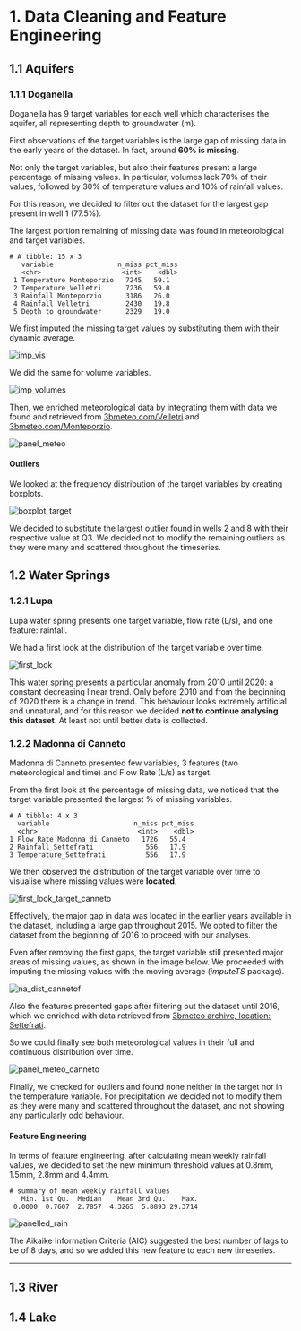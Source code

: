 # 1. Data Cleaning and Feature Engineering

## 1.1 Aquifers

### 1.1.1 Doganella 

Doganella has 9 target variables for each well which characterises the aquifer, all representing depth to groundwater (m).

First observations of the target variables is the large gap of missing data in the early years of the dataset. In fact, around **60% is missing**. 

Not only the target variables, but also their features present a large percentage of missing values. In particular, volumes lack 70% of their values, followed by 30% of temperature values and 10% of rainfall values. 

For this reason, we decided to filter out the dataset for the largest gap present in well 1 (77.5%).

The largest portion remaining of missing data was found in meteorological and target variables. 

```
# A tibble: 15 x 3
   variable                n_miss pct_miss
   <chr>                    <int>    <dbl>
 1 Temperature Monteporzio   7245   59.1  
 2 Temperature Velletri      7236   59.0  
 3 Rainfall Monteporzio      3186   26.0  
 4 Rainfall Velletri         2430   19.8  
 5 Depth to groundwater      2329   19.0  
```
We first imputed the missing target values by substituting them with their dynamic average. 

![imp_vis](https://user-images.githubusercontent.com/43357858/108858042-04e85a00-75ec-11eb-9592-c3fd503832e1.jpg)

We did the same for volume variables.

![imp_volumes](https://user-images.githubusercontent.com/43357858/108874213-3bc66c00-75fc-11eb-9d1f-769f9e4564f4.jpg)

Then, we enriched meteorological data by integrating them with data we found and retrieved from [3bmeteo.com/Velletri](3bmeteo.com/meteo/velletri/storico) and [3bmeteo.com/Monteporzio](https://www.3bmeteo.com/meteo/monte+porzio+catone/storico).

![panel_meteo](https://user-images.githubusercontent.com/43357858/108879215-54855080-7601-11eb-8ef5-3ce2250fe41b.jpg)

#### Outliers 

We looked at the frequency distribution of the target variables by creating boxplots. 

![boxplot_target](https://user-images.githubusercontent.com/43357858/108859183-3f9ec200-75ed-11eb-8701-de6fff7265f4.jpg)

We decided to substitute the largest outlier found in wells 2 and 8 with their respective value at Q3. We decided not to modify the remaining outliers as they were many and scattered throughout the timeseries.  

## 1.2 Water Springs

### 1.2.1 Lupa

Lupa water spring presents one target variable, flow rate (L/s), and one feature: rainfall. 

We had a first look at the distribution of the target variable over time. 

![first_look](https://user-images.githubusercontent.com/43357858/108836473-2720ae80-75d1-11eb-97e0-6611db32616e.jpg)

This water spring presents a particular anomaly from 2010 until 2020: a constant decreasing linear trend. Only before 2010 and from the beginning of 2020 there is a change in trend. This behaviour looks extremely artificial and unnatural, and for this reason we decided **not to continue analysing this dataset**. At least not until better data is collected.




### 1.2.2 Madonna di Canneto

Madonna di Canneto presented few variables, 3 features (two meteorological and time) and Flow Rate (L/s) as target. 

From the first look at the percentage of missing data, we noticed that the target variable presented the largest % of missing variables. 

```
# A tibble: 4 x 3
  variable                     n_miss pct_miss
  <chr>                         <int>    <dbl>
1 Flow_Rate_Madonna_di_Canneto   1726   55.4  
2 Rainfall_Settefrati             556   17.9  
3 Temperature_Settefrati          556   17.9  
```

We then observed the distribution of the target variable over time to visualise where missing values were **located**.

![first_look_target_canneto](https://user-images.githubusercontent.com/43357858/108752197-73251200-7543-11eb-99e4-53a7b49c0ab4.jpg)

Effectively, the major gap in data was located in the earlier years available in the dataset, including a large gap throughout 2015. We opted to filter the dataset from the beginning of 2016 to proceed with our analyses. 

Even after removing the first gaps, the target variable still presented major areas of missing values, as shown in the image below. We proceeded with imputing the missing values with the moving average (*imputeTS* package).

![na_dist_cannetof](https://user-images.githubusercontent.com/43357858/108750159-fe50d880-7540-11eb-9b7d-d0f9e9a0aeca.jpg)

Also the features presented gaps after filtering out the dataset until 2016, which we enriched with data retrieved from [3bmeteo archive, location: Settefrati](https://www.3bmeteo.com/meteo/settefrati/storico).

So we could finally see both meteorological values in their full and continuous distribution over time. 

![panel_meteo_canneto](https://user-images.githubusercontent.com/43357858/108750164-fee96f00-7540-11eb-9fd0-ddc690ec8dd1.jpg)

Finally, we checked for outliers and found none neither in the target nor in the temperature variable. For precipitation we decided not to modify them as they were many and scattered throughout the dataset, and not showing any particularly odd behaviour. 

#### Feature Engineering 

In terms of feature engineering, after calculating mean weekly rainfall values, we decided to set the new minimum threshold values at 0.8mm, 1.5mm, 2.8mm and 4.4mm. 

```
# summary of mean weekly rainfall values
   Min. 1st Qu.  Median    Mean 3rd Qu.    Max. 
 0.0000  0.7607  2.7857  4.3265  5.8893 29.3714 
```

![panelled_rain](https://user-images.githubusercontent.com/43357858/108820544-9f30a980-75bc-11eb-959a-3c833eba0291.jpg)

The Aikaike Information Criteria (AIC) suggested the best number of lags to be of 8 days, and so we added this new feature to each new timeseries.

------------------------------

## 1.3 River 

## 1.4 Lake
